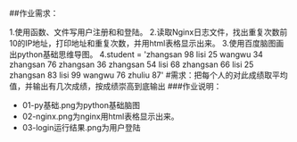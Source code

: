 ##作业需求：

  
  1.使用函数、文件写用户注册和和登陆。
  2.读取Nginx日志文件，找出重复次数前10的IP地址，打印地址和重复次数，并用html表格显示出来。
  3.使用百度脑图画出python基础思维导图。
  4.student = 'zhangsan 98 lisi 25 wangwu 34 zhangsan 76 zhangsan 36 zhangsan 54 lisi 68 zhangsan 66 lisi 25 zhangsan 83 lisi 99 wangwu 76 zhuliu 87'
	#需求：把每个人的对此成绩取平均值，并输出有几次成绩，按成绩崇高到底输出
###作业说明：
* 01-py基础.png为python基础脑图
* 02-nginx.png为nginx用html表格显示出来。
* 03-login运行结果.png为用户登陆
